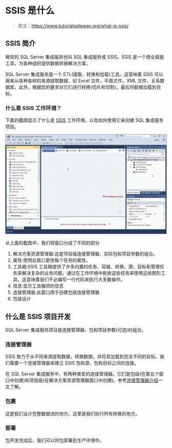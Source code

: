 # SSIS 是什么

> 原文：<https://www.tutorialgateway.org/what-is-ssis/>

## SSIS 简介

微软的 SQL Server 集成服务也叫 SQL 集成服务或 SSIS。SSIS 是一个商业智能工具，为各种组织提供数据转换解决方案。

SQL Server 集成服务是一个 ETL(提取、转换和加载)工具。这意味着 SSIS 可以用来从各种各样的来源提取数据，如 Excel 文件，平面文件，XML 文件，关系数据库。此外，根据您的要求对它们进行转换(切片和切割)，最后将数据加载到目标。

### 什么是 SSIS 工作环境？

下面的截图显示了什么是 [SSIS](https://www.tutorialgateway.org/ssis/) 工作环境，以及如何使用它来创建 SQL 集成服务项目。

![What is SSIS](img/ea817e3c7d8f1cbe2efc33da50efd22b.png)

从上面的截图中，我们将窗口分成了不同的部分

1.  解决方案资源管理器:这是项目级连接管理器、实际包和项目参数的组合。
2.  属性:使用此窗口更改每个任务的属性。
3.  工具箱:SSIS 工具箱提供了许多内置的任务、容器、转换、源、目标和管理任务来解决复杂的业务问题。通过在工作环境中拖放这些任务来使用这些图形工具。这意味着我们不必编写一行代码来执行大多数操作。
4.  信息:显示工具箱项的信息
5.  连接管理器:此窗口用于创建包级连接管理器
6.  包装设计

## 什么是 SSIS 项目开发

SQL Server 集成服务项目是连接管理器、包和项目参数(可选)的组合。

### 连接管理器

SSIS 致力于从不同来源提取数据，转换数据，并将其加载到完全不同的目标。我们需要一个连接管理器来建立 SSIS 包和源、包和目标之间的连接。

在 SQL Server 集成服务中，有两种类型的连接管理器。它们是包级(在第五个窗口中创建)和项目级(在解决方案资源管理器窗口中创建)。参考[连接管理器介绍](https://www.tutorialgateway.org/ssis-connection-managers/)一文了解。

### 包裹

这是我们设计完整数据流的地方。这里是我们执行所有转换的地方。

### 部署

包开发完成后，我们可以将包部署到生产环境中。